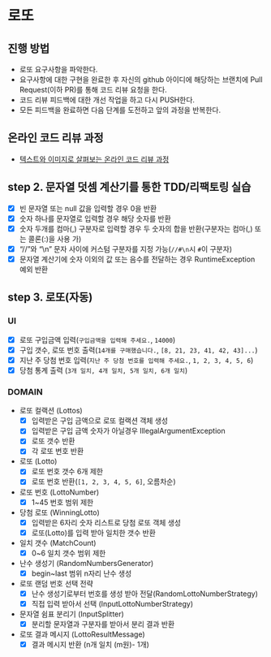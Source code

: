 # 로또
## 진행 방법
* 로또 요구사항을 파악한다.
* 요구사항에 대한 구현을 완료한 후 자신의 github 아이디에 해당하는 브랜치에 Pull Request(이하 PR)를 통해 코드 리뷰 요청을 한다.
* 코드 리뷰 피드백에 대한 개선 작업을 하고 다시 PUSH한다.
* 모든 피드백을 완료하면 다음 단계를 도전하고 앞의 과정을 반복한다.

## 온라인 코드 리뷰 과정
* [텍스트와 이미지로 살펴보는 온라인 코드 리뷰 과정](https://github.com/next-step/nextstep-docs/tree/master/codereview)

## step 2. 문자열 덧셈 계산기를 통한 TDD/리팩토링 실습
- [x] 빈 문자열 또는 null 값을 입력할 경우 0을 반환
- [x] 숫자 하나를 문자열로 입력할 경우 해당 숫자를 반환
- [x] 숫자 두개를 컴마(,) 구분자로 입력할 경우 두 숫자의 합을 반환(구분자는 컴마(,) 또는 콜론(:)을 사용 가)
- [x] “//”와 “\n” 문자 사이에 커스텀 구분자를 지정 가능(`//#\n`시 `#`이 구분자)
- [x] 문자열 계산기에 숫자 이외의 값 또는 음수를 전달하는 경우 RuntimeException 예외 반환 

## step 3. 로또(자동)
### UI
- [X] 로또 구입금액 입력(`구입금액을 입력해 주세요.`, `14000`)
- [X] 구입 갯수, 로또 번호 출력(`14개를 구매했습니다.`, `[8, 21, 23, 41, 42, 43]...`)
- [X] 지난 주 당첨 번호 입력(`지난 주 당첨 번호를 입력해 주세요.`, `1, 2, 3, 4, 5, 6`)
- [X] 당첨 통계 출력 (`3개 일치, 4개 일치, 5개 일치, 6개 일치`)

### DOMAIN
- 로또 컬랙션 (Lottos)
  - [X] 입력받은 구입 금액으로 로또 컬랙션 객체 생성
  - [X] 입력받은 구입 금액 숫자가 아닐경우 IllegalArgumentException
  - [X] 로또 갯수 반환
  - [X] 각 로또 번호 반환
- 로또 (Lotto)
  - [X] 로또 번호 갯수 6개 제한
  - [X] 로또 번호 반환(`[1, 2, 3, 4, 5, 6]`, 오름차순) 
- 로또 번호 (LottoNumber)
  - [X] 1~45 번호 범위 제한
- 당첨 로또 (WinningLotto)
  - [X] 입력받은 6자리 숫자 리스트로 당첨 로또 객체 생성
  - [X] 로또(Lotto)를 입력 받아 일치한 갯수 반환
- 일치 갯수 (MatchCount)
  - [X] 0~6 일치 갯수 범위 제한
- 난수 생성기 (RandomNumbersGenerator)
  - [X] begin~last 범위 n자리 난수 생성
- 로또 랜덤 번호 선택 전략 
  - [X] 난수 생성기로부터 번호를 생성 받아 전달(RandomLottoNumberStrategy)
  - [X] 직접 입력 받아서 선택 (InputLottoNumberStrategy)
- 문자열 쉼표 분리기 (InputSplitter)
  - [X] 분리할 문자열과 구분자를 받아서 분리 결과 반환
- 로또 결과 메시지 (LottoResultMessage)
  - [X] 결과 메시지 반환 (n개 일치 (m원)- 1개)
